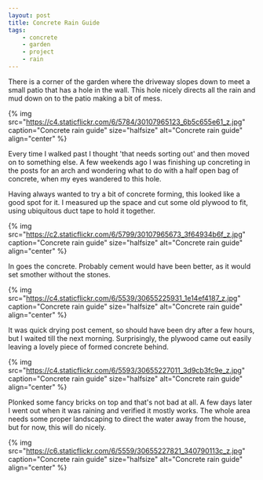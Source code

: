 ```yaml
---
layout: post
title: Concrete Rain Guide
tags:
    - concrete
    - garden
    - project
    - rain
---
```


There is a corner of the garden where the driveway slopes down to meet a small patio that has a hole in the wall. This hole nicely directs all the rain and mud down on to the patio making a bit of mess.

{% img src="https://c4.staticflickr.com/6/5784/30107965123_6b5c655e61_z.jpg" caption="Concrete rain guide" size="halfsize" alt="Concrete rain guide" align="center" %}

Every time I walked past I thought 'that needs sorting out' and then moved on to something else. A few weekends ago I was finishing up concreting in the posts for an arch and wondering what to do with a half open bag of concrete, when my eyes wandered to this hole.

Having always wanted to try a bit of concrete forming, this looked like a good spot for it. I measured up the space and cut some old plywood to fit, using ubiquitous duct tape to hold it together.

{% img src="https://c2.staticflickr.com/6/5799/30107965673_3f64934b6f_z.jpg" caption="Concrete rain guide" size="halfsize" alt="Concrete rain guide" align="center" %}

In goes the concrete. Probably cement would have been better, as it would set smother without the stones.

{% img src="https://c4.staticflickr.com/6/5539/30655225931_1e14ef4187_z.jpg" caption="Concrete rain guide" size="halfsize" alt="Concrete rain guide" align="center" %}

It was quick drying post cement, so should have been dry after a few hours, but I waited till the next morning. Surprisingly, the plywood came out easily leaving a lovely piece of formed concrete behind.

{% img src="https://c4.staticflickr.com/6/5593/30655227011_3d9cb3fc9e_z.jpg" caption="Concrete rain guide" size="halfsize" alt="Concrete rain guide" align="center" %}

Plonked some fancy bricks on top and that's not bad at all. A few days later I went out when it was raining and verified it mostly works. The whole area needs some proper landscaping to direct the water away from the house, but for now, this will do nicely.

{% img src="https://c6.staticflickr.com/6/5559/30655227821_340790113c_z.jpg" caption="Concrete rain guide" size="halfsize" alt="Concrete rain guide" align="center" %}